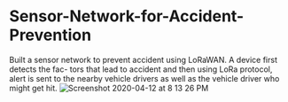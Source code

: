 # Sensor-Network-for-Accident-Prevention
Built a sensor network to prevent accident using LoRaWAN. A device first detects the fac- tors that lead to accident and then using LoRa protocol, alert is sent to the nearby vehicle drivers as well as the vehicle driver who might get hit.
![Screenshot 2020-04-12 at 8 13 26 PM](https://user-images.githubusercontent.com/37478445/79071619-56506900-7cfa-11ea-9604-59dbe227ee81.png)
